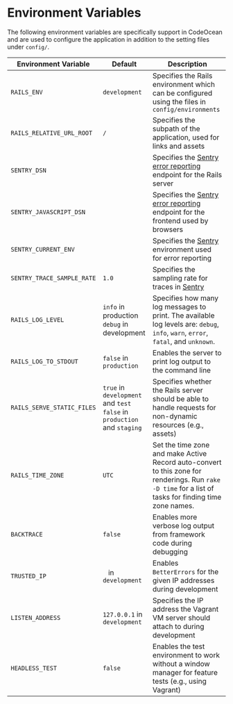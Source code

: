 # Environment Variables

The following environment variables are specifically support in CodeOcean and are used to configure the application in addition to the setting files under `config/`.

| Environment Variable | Default | Description |  
|- |- |- |
| `RAILS_ENV` | `development` | Specifies the Rails environment which can be configured using the files in `config/environments` |  
| `RAILS_RELATIVE_URL_ROOT` | `/` | Specifies the subpath of the application, used for links and assets |  
| `SENTRY_DSN` | ` ` | Specifies the [Sentry error reporting](https://sentry.io) endpoint for the Rails server |  
| `SENTRY_JAVASCRIPT_DSN` | ` `    | Specifies the [Sentry error reporting](https://sentry.io) endpoint for the frontend used by browsers |  
| `SENTRY_CURRENT_ENV` | ` ` | Specifies the [Sentry](https://sentry.io) environment used for error reporting |  
| `SENTRY_TRACE_SAMPLE_RATE` | `1.0` | Specifies the sampling rate for traces in [Sentry](https://sentry.io) |  
| `RAILS_LOG_LEVEL` | `info` in production<br>`debug` in development | Specifies how many log messages to print. The available log levels are: `debug`, `info`, `warn`, `error`, `fatal`, and `unknown`. |
| `RAILS_LOG_TO_STDOUT` | `false` in `production` | Enables the server to print log output to the command line |  
| `RAILS_SERVE_STATIC_FILES` | `true` in `development` and `test`<br>`false` in `production` and `staging` | Specifies whether the Rails server should be able to handle requests for non-dynamic resources (e.g., assets) |  
| `RAILS_TIME_ZONE` | `UTC` | Set the time zone and make Active Record auto-convert to this zone for renderings. Run `rake -D time` for a list of tasks for finding time zone names. |
| `BACKTRACE` | `false` | Enables more verbose log output from framework code during debugging |  
| `TRUSTED_IP` | ` ` in `development`    | Enables `BetterErrors` for the given IP addresses during development |  
| `LISTEN_ADDRESS` | `127.0.0.1` in `development` | Specifies the IP address the Vagrant VM server should attach to during development |  
| `HEADLESS_TEST` | `false` | Enables the test environment to work without a window manager for feature tests (e.g., using Vagrant) |  
